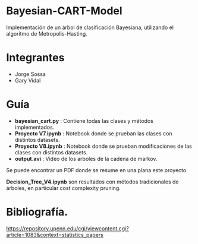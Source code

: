 ﻿# Bayesian-CART-Model
Implementación de un árbol de clasificación Bayesiana, utilizando el algoritmo de Metropolis-Hasting.
# Integrantes
- Jorge Sossa
- Gary Vidal
# Guía
- **bayesian_cart.py** : Contiene todas las clases y métodos implementados.
- **Proyecto V7.ipynb** : Notebook donde se prueban las clases con distintos datasets.
- **Proyecto V8.ipynb** : Notebook donde se prueban modificaciones de las clases con distintos datasets.
- **output.avi** : Video de los arboles de la cadena de markov.

Se puede encontrar un PDF donde se resume en una plana este proyecto.

**Decision_Tree_V4.ipynb** son resultados con métodos tradicionales de árboles, en particular cost complexity pruning.

# Bibliografía.
https://repository.upenn.edu/cgi/viewcontent.cgi?article=1083&context=statistics_papers
